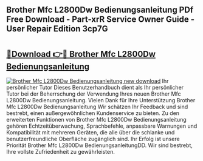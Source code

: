 ## Brother Mfc L2800Dw Bedienungsanleitung PDf Free Download - Part-xrR Service Owner Guide - User Repair Edition 3cp7G

# <h2><a href="http://df5kq7j.blite.top/?on=Brother+Mfc+L2800Dw+Bedienungsanleitung">🔗Download 👉🔴 Brother Mfc L2800Dw Bedienungsanleitung</a></h2>

[![Brother Mfc L2800Dw Bedienungsanleitung new download](https://i.imgur.com/lujVjoI.png)](http://df5kq7j.blite.top/?on=Brother+Mfc+L2800Dw+Bedienungsanleitung)
Ihr persönlicher Tutor Dieses Benutzerhandbuch dient als Ihr persönlicher Tutor bei der Beherrschung der Verwendung Ihres neuen Brother Mfc L2800Dw Bedienungsanleitung. Vielen Dank für Ihre Unterstützung Brother Mfc L2800Dw Bedienungsanleitung Wir schätzen Ihr Feedback und sind bestrebt, einen außergewöhnlichen Kundenservice zu bieten. Zu den erweiterten Funktionen von Brother Mfc L2800Dw Bedienungsanleitung gehören Echtzeitüberwachung, Sprachbefehle, anpassbare Warnungen und Kompatibilität mit mehreren Geräten, die alle über die schlanke und benutzerfreundliche Oberfläche zugänglich sind. Ihr Erfolg ist unsere Priorität Brother Mfc L2800Dw BedienungsanleitungDD. Wir sind bestrebt, Ihre vollste Zufriedenheit zu gewährleisten.
